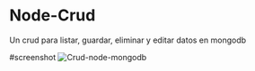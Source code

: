 # Node-Crud
Un crud para listar, guardar, eliminar y editar datos en mongodb

#screenshot
![Crud-node-mongodb](https://user-images.githubusercontent.com/54685136/64047192-1f975b00-cb3c-11e9-9d18-4ec9be970af4.png)
